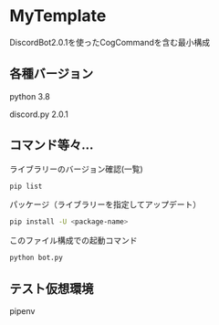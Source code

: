 # MyTemplate
DiscordBot2.0.1を使ったCogCommandを含む最小構成

## 各種バージョン
python 3.8

discord.py 2.0.1

## コマンド等々...
ライブラリーのバージョン確認(一覧)
```bash
pip list
```
パッケージ（ライブラリーを指定してアップデート）
```bash
pip install -U <package-name>
```
このファイル構成での起動コマンド
```bash
python bot.py
```

## テスト仮想環境
pipenv


